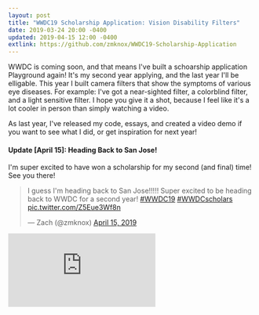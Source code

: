 ```yaml
---
layout: post
title: "WWDC19 Scholarship Application: Vision Disability Filters"
date: 2019-03-24 20:00 -0400
updated: 2019-04-15 12:00 -0400
extlink: https://github.com/zmknox/WWDC19-Scholarship-Application
---
```


WWDC is coming soon, and that means I've built a schoarship application Playground again! It's my second year applying, and the last year I'll be elligable. This year I built camera filters that show the symptoms of various eye diseases. For example: I've got a near-sighted filter, a colorblind filter, and a light sensitive filter. I hope you give it a shot, because I feel like it's a lot cooler in person than simply watching a video.

As last year, I've released my code, essays, and created a video demo if you want to see what I did, or get inspiration for next year!

#### Update [April 15]: Heading Back to San Jose!

I'm super excited to have won a scholarship for my second (and final) time! See you there!

<!-- more -->

<div class="embed-responsive">
<blockquote class="twitter-tweet" data-lang="en"><p lang="en" dir="ltr">I guess I&#39;m heading back to San Jose!!!!! Super excited to be heading back to WWDC for a second year! <a href="https://twitter.com/hashtag/WWDC19?src=hash&amp;ref_src=twsrc%5Etfw">#WWDC19</a> <a href="https://twitter.com/hashtag/WWDCscholars?src=hash&amp;ref_src=twsrc%5Etfw">#WWDCscholars</a> <a href="https://t.co/Z5Eue3Wf8n">pic.twitter.com/Z5Eue3Wf8n</a></p>&mdash; Zach (@zmknox) <a href="https://twitter.com/zmknox/status/1117928749469720576?ref_src=twsrc%5Etfw">April 15, 2019</a></blockquote> <script async src="https://platform.twitter.com/widgets.js" charset="utf-8"></script> 
</div>

<div class="embed-responsive embed-responsive-16by9">
    <iframe class="embed-responsive-item" src="https://www.youtube-nocookie.com/embed/mutncT3Q3F0?rel=0" frameborder="0" allow="autoplay; encrypted-media" allowfullscreen></iframe>
</div>
